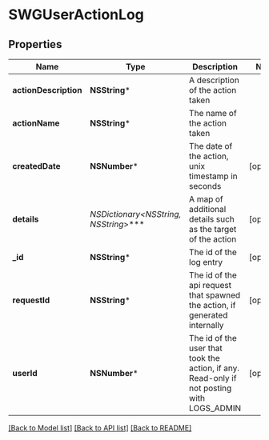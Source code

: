 # SWGUserActionLog

## Properties
Name | Type | Description | Notes
------------ | ------------- | ------------- | -------------
**actionDescription** | **NSString*** | A description of the action taken | 
**actionName** | **NSString*** | The name of the action taken | 
**createdDate** | **NSNumber*** | The date of the action, unix timestamp in seconds | [optional] 
**details** | **NSDictionary&lt;NSString*, NSString*&gt;*** | A map of additional details such as the target of the action | [optional] 
**_id** | **NSString*** | The id of the log entry | [optional] 
**requestId** | **NSString*** | The id of the api request that spawned the action, if generated internally | [optional] 
**userId** | **NSNumber*** | The id of the user that took the action, if any. Read-only if not posting with LOGS_ADMIN | [optional] 

[[Back to Model list]](../README.md#documentation-for-models) [[Back to API list]](../README.md#documentation-for-api-endpoints) [[Back to README]](../README.md)


